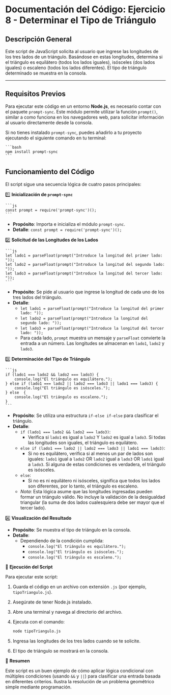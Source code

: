 # Documentación del Código: Ejercicio 8 - Determinar el Tipo de Triángulo

## Descripción General

Este script de JavaScript solicita al usuario que ingrese las longitudes de los tres lados de un triángulo. Basándose en estas longitudes, determina si el triángulo es equilátero (todos los lados iguales), isósceles (dos lados iguales) o escaleno (todos los lados diferentes). El tipo de triángulo determinado se muestra en la consola.

---

## Requisitos Previos

Para ejecutar este código en un entorno **Node.js**, es necesario contar con el paquete `prompt-sync`. Este módulo permite utilizar la función `prompt()`, similar a como funciona en los navegadores web, para solicitar información al usuario directamente desde la consola.

Si no tienes instalado `prompt-sync`, puedes añadirlo a tu proyecto ejecutando el siguiente comando en tu terminal:

    ```bash
    npm install prompt-sync
    ```

## Funcionamiento del Código

El script sigue una secuencia lógica de cuatro pasos principales:

1️⃣ **Inicialización de `prompt-sync`**

    ```js
    const prompt = require('prompt-sync')();
    ```

*   **Propósito**: Importa e inicializa el módulo `prompt-sync`.
*   **Detalle**: `const prompt = require('prompt-sync')();`

2️⃣ **Solicitud de las Longitudes de los Lados**

    ```js
    let lado1 = parseFloat(prompt("Introduce la longitud del primer lado: "));
    let lado2 = parseFloat(prompt("Introduce la longitud del segundo lado: "));
    let lado3 = parseFloat(prompt("Introduce la longitud del tercer lado: "));
    ```

*   **Propósito**: Se pide al usuario que ingrese la longitud de cada uno de los tres lados del triángulo.
*   **Detalle**:
    *   `let lado1 = parseFloat(prompt("Introduce la longitud del primer lado: "));`
    *   `let lado2 = parseFloat(prompt("Introduce la longitud del segundo lado: "));`
    *   `let lado3 = parseFloat(prompt("Introduce la longitud del tercer lado: "));`
    *   Para cada lado, `prompt` muestra un mensaje y `parseFloat` convierte la entrada a un número. Las longitudes se almacenan en `lado1`, `lado2` y `lado3`.

3️⃣ **Determinación del Tipo de Triángulo**

    ```js
    if (lado1 === lado2 && lado2 === lado3) {
        console.log("El triángulo es equilátero.");
    } else if (lado1 === lado2 || lado2 === lado3 || lado1 === lado3) {
        console.log("El triángulo es isósceles.");
    } else  {
        console.log("El triángulo es escaleno.");
    }
    ```

*   **Propósito**: Se utiliza una estructura `if-else if-else` para clasificar el triángulo.
*   **Detalle**:
    *   `if (lado1 === lado2 && lado2 === lado3)`:
        *   Verifica si `lado1` es igual a `lado2` Y `lado2` es igual a `lado3`. Si todas las longitudes son iguales, el triángulo es equilátero.
    *   `else if (lado1 === lado2 || lado2 === lado3 || lado1 === lado3)`:
        *   Si no es equilátero, verifica si al menos un par de lados son iguales: `lado1` igual a `lado2` OR `lado2` igual a `lado3` OR `lado1` igual a `lado3`. Si alguna de estas condiciones es verdadera, el triángulo es isósceles.
    *   `else`:
        *   Si no es ni equilátero ni isósceles, significa que todos los lados son diferentes, por lo tanto, el triángulo es escaleno.
    *   *Nota*: Esta lógica asume que las longitudes ingresadas pueden formar un triángulo válido. No incluye la validación de la desigualdad triangular (la suma de dos lados cualesquiera debe ser mayor que el tercer lado).

4️⃣ **Visualización del Resultado**

*   **Propósito**: Se muestra el tipo de triángulo en la consola.
*   **Detalle**:
    *   Dependiendo de la condición cumplida:
        *   `console.log("El triángulo es equilátero.");`
        *   `console.log("El triángulo es isósceles.");`
        *   `console.log("El triángulo es escaleno.");`

🚀 **Ejecución del Script**

Para ejecutar este script:

1.  Guarda el código en un archivo con extensión `.js` (por ejemplo, `tipoTriangulo.js`).
2.  Asegúrate de tener Node.js instalado.
3.  Abre una terminal y navega al directorio del archivo.
4.  Ejecuta con el comando:

    ```bash
    node tipoTriangulo.js
    ```
5.  Ingresa las longitudes de los tres lados cuando se te solicite.
6.  El tipo de triángulo se mostrará en la consola.

🏁 **Resumen**

Este script es un buen ejemplo de cómo aplicar lógica condicional con múltiples condiciones (usando `&&` y `||`) para clasificar una entrada basada en diferentes criterios. Ilustra la resolución de un problema geométrico simple mediante programación.

